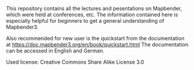This repository contains all the lectures and pesentations on Mapbender, which were held at conferences, etc. 
The information contained here is especially helpful for beginners to get a general understanding of Mapbender3.

Also recommended for new user is the quickstart from the documentation at https://doc.mapbender3.org/en/book/quickstart.html
The documentation can be accessed in English and German.

Used license: Creative Commons Share Alike License 3.0
